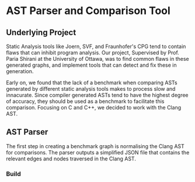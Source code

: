 # AST Parser and Comparison Tool
## Underlying Project
<p>Static Analysis tools like Joern, SVF, and Fraunhofer's CPG tend to contain flaws that can inhibit program analysis. Our project, Supervised by Prof. Paria Shirani at the University of Ottawa, was to find common flaws in these generated graphs, and implement tools that can detect and fix these in generation.</p>
<p>Early on, we found that the lack of a benchmark when comparing ASTs generated by different static analysis tools makes to process slow and innacurate. Since compiler generated ASTs tend to have the highest degree of accuracy, they should be used as a benchmark to facilitate this comparison. Focusing on C and C++, we decided to work with the Clang AST.</p>

## AST Parser
<p>
  The first step in creating a benchmark graph is normalising the Clang AST for comparisons. The parser outputs a simplified JSON file that contains the relevant edges and nodes traversed in the Clang AST.
</p>

### Build
